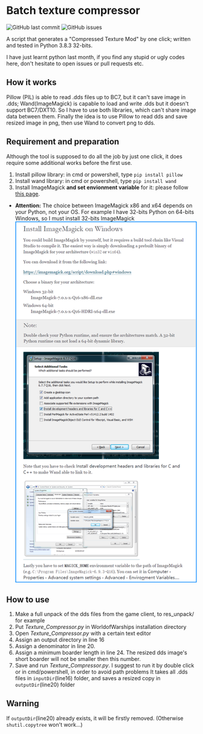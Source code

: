 # Batch texture compressor

![GitHub last commit](https://img.shields.io/github/last-commit/SEA-group/Batch-Texture-Compressor)
![GitHub issues](https://img.shields.io/github/issues-raw/SEA-group/Batch-Texture-Compressor)

A script that generates a "Compressed Texture Mod" by one click; written and tested in Python 3.8.3 32-bits.

I have just learnt python last month, if you find any stupid or ugly codes here, don't hesitate to open issues or pull requests etc.

## How it works
Pillow (PIL) is able to read .dds files up to BC7, but it can't save image in .dds; Wand(ImageMagick) is capable to load and write .dds but it doesn't support BC7/DXT10. So I have to use both libraries, which can't share image data between them. Finally the idea is to use Pillow to read dds and save resized image in png, then use Wand to convert png to dds.

## Requirement and preparation
Although the tool is supposed to do all the job by just one click, it does require some additional works before the first use. 
1. Install pillow library: in cmd or powershell, type `pip install pillow`
2. Install wand library: in cmd or powershell, type `pip install wand`
3. Install ImageMagick **and set envionment variable** for it: please follow [this page](https://docs.wand-py.org/en/0.6.6/guide/install.html#install-imagemagick-on-windows). 
* **Attention:** The choice between ImageMagick x86 and x64 depends on your Python, not your OS. For example I have 32-bits Python on 64-bits Windows, so I must install 32-bits ImageMagick
![Screenshot](https://raw.githubusercontent.com/SEA-group/Batch-Texture-Compressor/main/Installation%20instructions/ImageMagick_Installation_1.png)

## How to use
1. Make a full unpack of the dds files from the game client, to res_unpack/ for example
2. Put *Texture_Compressor.py* in WorldofWarships installation directory
3. Open *Texture_Compressor.py* with a certain text editor
4. Assign an output directory in line 16
5. Assign a denominator in line 20. 
6. Assign a minimum boarder length in line 24. The resized dds image's short boarder will not be smaller then this number.
7. Save and run *Texture_Compressor.py*. I suggest to run it by double click or in cmd/powershell, in order to avoid path problems
It takes all .dds files in `inputDir`(line16) folder, and saves a resized copy in `outputDir`(line20) folder

## Warning
If `outputDir`(line20) already exists, it will be firstly removed. (Otherwise `shutil.copytree` won't work...)
